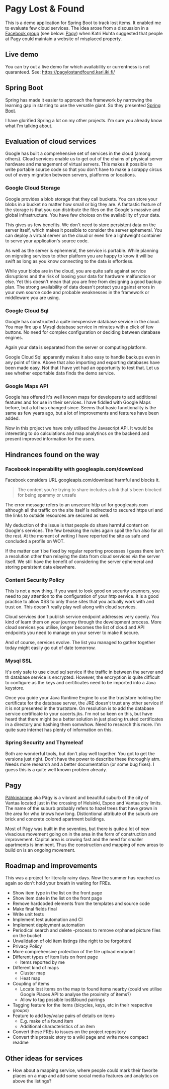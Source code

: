 # Pagy Lost & Found

This is a demo application for Spring Boot to track lost items. It enabled me to evaluate few cloud services. The idea arose from a discussion in a
[Facebook group](https://www.facebook.com/groups/235855133202437/permalink/1344056399048966/?comment_id=1344098629044743&comment_tracking=%7B%22tn%22%3A%22R7%22%7D)
(see below: [Pagy](#pagy)) when Katri Huhta suggested that people at Pagy could maintain a website of misplaced property.

## Live demo

You can try out a live demo for which availability or currentness is not quaranteed. See: <https://pagylostandfound.kari.iki.fi/>

## Spring Boot

Spring has made it easier to approach the framework by narrowing the learning gap in starting to use the versatile giant. So they presented [Spring Boot](https://projects.spring.io/spring-boot/).

I have glorified Spring a lot on my other projects. I'm sure you already know what I'm talking about.

## Evaluation of cloud services

Google has built a comprehensive set of services in the cloud (among others). Cloud services enable us to get out of the chains of physical server hardware and management of virtual servers. This makes it possible to write portable source code so that you don't have to make a scrappy circus out of every migration between servers, platforms or locations.

### Google Cloud Storage
Google provides a blob storage that they call buckets. You can store your blobs in a bucket no matter how small or big they are. A fantastic feature of the storage is that you can distribute the files on the Google's massive and global infrastructure. You have few choices on the availability of your data.

This gives us few benefits. We don't need to store persistent data on the server itself, which makes it possible to consider the server ephemeral. You can deploy a virtual server on the cloud or even fire a lightweight container to serve your application's source code.

As well as the server is ephemeral, the service is portable. While planning on migrating services to other platform you are happy to know it will be swift as long as you know connecting to the data is effortless.

While your blobs are in the cloud, you are quite safe against service disruptions and the risk of loosing your data for hardware malfunction or else. Yet this doesn't mean that you are free from designing a good backup plan. The strong availability of data doesn't protect you against errors in your own source code and probable weaknesses in the framework or middleware you are using.

### Google Cloud Sql
Google has constructed a quite inexpensive database service in the cloud. You may fire up a Mysql database service in minutes with a click of few buttons. No need for complex configuration or deciding between database engines.

Again your data is separated from the server or computing platform.

Google Cloud Sql apparently makes it also easy to handle backups even in any point of time. Above that also importing and exporting databases have been made easy. Not that I have yet had an opportunity to test that. Let us see whether exportable data finds the demo service.

### Google Maps API
Google has offered it's well known maps for developers to add additional features and for use in their services. I have fiddled with Google Maps before, but a lot has changed since. Seems that basic functionality is the same as few years ago, but a lot of improvements and features have been added.

Now in this project we have only utilised the Javascript API. It would be interesting to do calculations and map analytincs on the backend and present improved information for the users.

## Hindrances found on the way

### Facebook inoperability with googleapis.com/download

Facebook considers URL googleapis.com/download harmful and blocks it. 

> The content you're trying to share includes a link that's been blocked for being spammy or unsafe

The error message refers to an unsecure http url for googleapis.com although all the traffic on the site itself is redirected to secured https url and the links to outside resources are secured as well.

My deduction of the issue is that people do share harmful content on Google's services. The few breaking the rules again spoil the fun also for all the rest. At the moment of writing I have reported the site as safe and concluded a profile on WOT.

If the matter can't be fixed by regular reporting processes I guess there isn't a resolution other than relaying the data from cloud services via the server itself. We still have the benefit of considering the server ephemeral and storing persistent data elsewhere.

### Content Security Policy

This is not a new thing. If you want to look good on security scanners, you need to pay attention to the configuration of your http service. It is a good practise to allow XSS to only those sites that you actually work with and trust on. This doesn't really play well along with cloud services.

Cloud services don't publish service endpoint addresses very openly. You kind of learn them on your journey through the development process. More cloud services you utilise, longer becomes the list of cloud and API endpoints you need to manage on your server to make it secure.

And of course, services evolve. The list you managed to gather together today might easily go out of date tomorrow.

### Mysql SSL

It's only safe to use cloud sql service if the traffic in between the server and th database service is encrypted. However, the encryption is quite difficult to configure as the keys and certificates need to be imported into a Java keystore.

Once you guide your Java Runtime Engine to use the truststore holding the certificate for the database server, the JRE doesn't trust any other service if it is not presented in the truststore. On resolution is to add the database service certificate to your cacerts.jks. I'm not so keen on this, but have heard that there might be a better solution in just placing trusted certificates in a directory and hashing them somwhow. Need to research this more. I'm quite sure internet has plenty of information on this.

### Spring Security and Thymeleaf

Both are wonderful tools, but don't play well together. You got to get the versions just right. Don't have the power to describe these thoroughly atm. Needs more research and a better documentation (or some bug fixes). I guess this is a quite well known problem already.

## Pagy

[Pähkinärinne](https://en.wikipedia.org/wiki/Pähkinärinne) aka Pägy is a vibrant and beautiful suburb of the city of Vantaa located just in the crossing of Helsinki, Espoo and Vantaa city limits. The name of the suburb probably refers to hazel trees that have grown in the area for who knows how long. Disticntional attribute of the suburb are brick and concrete colored apartment buildings.

Most of Pägy was built in the seventies, but there is quite a lot of new vivacious movement going on in the area in the form of construction and improvement. Capital area is crowing fast and the need for smaller apartments is imminent. Thus the construction and mapping of new areas to build on is an ongoing movement.

## Roadmap and improvements

This was a project for literally rainy days. Now the summer has reached us again so don't hold your breath in waiting for FREs.

* Show item type in the list on the front page
* Show item date in the list on the front page
* Remove hardcoded elements from the templates and source code
* Make final fields final
* Write unit tests
* Implement test automation and CI
* Implement deployment automation
* Periodical search and delete -process to remove orphaned picture files on the bucket
* Unvalidation of old item listings (the right to be forgotten)
* Privacy Policy
* More comprehensive protection of the file upload endpoint
* Different types of item lists on front page
   * Items reported by me
* Different kind of maps
   * Cluster map
   * Heat map
* Coupling of items
   * Locate lost items on the map to found items nearby (could we utilise Google Places API to analyse the proximity of items?)
   * Allow to tag possible lost&found pairings
* Tagging feature for the items (bicycles, keys, etc in their respective groups)
* Feature to add key/value pairs of details on items
   * E.g. make of a found item
   * Additional characteristics of an item
* Convert these FREs to issues on the project repository
* Convert this prosaic story to a wiki page and write more compact readme

## Other ideas for services

* How about a mapping service, where people could mark their favorite places on a map and add some social media features and analytics on above the listings?
